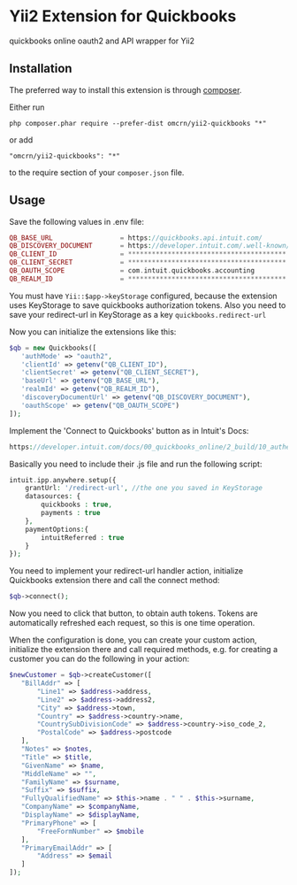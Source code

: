 Yii2 Extension for Quickbooks
=============================
quickbooks online oauth2 and API wrapper for Yii2

Installation
------------

The preferred way to install this extension is through [composer](http://getcomposer.org/download/).

Either run

```
php composer.phar require --prefer-dist omcrn/yii2-quickbooks "*"
```

or add

```
"omcrn/yii2-quickbooks": "*"
```

to the require section of your `composer.json` file.


Usage
-----

Save the following values in .env file:

```php
QB_BASE_URL                 = https://quickbooks.api.intuit.com/
QB_DISCOVERY_DOCUMENT       = https://developer.intuit.com/.well-known/openid_sandbox_configuration/
QB_CLIENT_ID                = ****************************************
QB_CLIENT_SECRET            = ****************************************
QB_OAUTH_SCOPE              = com.intuit.quickbooks.accounting
QB_REALM_ID                 = ****************************************
```
You must have ```Yii::$app->keyStorage``` configured, because the extension
uses KeyStorage to save quickbooks authorization tokens.
Also you need to save your redirect-url in KeyStorage as a key ```quickbooks.redirect-url```

Now you can initialize the extensions like this:
```php
$qb = new Quickbooks([
   'authMode' => "oauth2",
   'clientId' => getenv("QB_CLIENT_ID"),
   'clientSecret' => getenv("QB_CLIENT_SECRET"),
   'baseUrl' => getenv("QB_BASE_URL"),
   'realmId' => getenv("QB_REALM_ID"),
   'discoveryDocumentUrl' => getenv("QB_DISCOVERY_DOCUMENT"),
   'oauthScope' => getenv("QB_OAUTH_SCOPE")
]);
```

Implement the 'Connect to Quickbooks' button as in Intuit's Docs:
```php
https://developer.intuit.com/docs/00_quickbooks_online/2_build/10_authentication_and_authorization/40_oauth_1.0a/widgets
```
Basically you need to include their .js file and run the following script:
```php
intuit.ipp.anywhere.setup({
    grantUrl: '/redirect-url', //the one you saved in KeyStorage
    datasources: {
        quickbooks : true,
        payments : true
    },
    paymentOptions:{
        intuitReferred : true
    }
});
```
You need to implement your redirect-url handler action,
initialize Quickbooks extension there and call the connect method:
```php
$qb->connect();
```
Now you need to click that button, to obtain auth tokens. Tokens are automatically
refreshed each request, so this is one time operation.

When the configuration is done, you can create your custom action,
initialize the extension there and call required methods, e.g. for
creating a customer you can do the following in your action:
```php
$newCustomer = $qb->createCustomer([
   "BillAddr" => [
       "Line1" => $address->address,
       "Line2" => $address->address2,
       "City" => $address->town,
       "Country" => $address->country->name,
       "CountrySubDivisionCode" => $address->country->iso_code_2,
       "PostalCode" => $address->postcode
   ],
   "Notes" => $notes,
   "Title" => $title,
   "GivenName" => $name,
   "MiddleName" => "",
   "FamilyName" => $surname,
   "Suffix" => $suffix,
   "FullyQualifiedName" => $this->name . " " . $this->surname,
   "CompanyName" => $companyName,
   "DisplayName" => $displayName,
   "PrimaryPhone" => [
       "FreeFormNumber" => $mobile
   ],
   "PrimaryEmailAddr" => [
       "Address" => $email
   ]
]);
```
